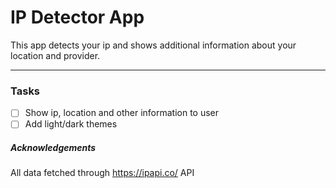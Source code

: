 # IP Detector App
This app detects your ip and shows additional information about your location and provider.

---
### Tasks

- [ ] Show ip, location and other information to user
- [ ] Add light/dark themes

##### Acknowledgements
All data fetched through https://ipapi.co/ API